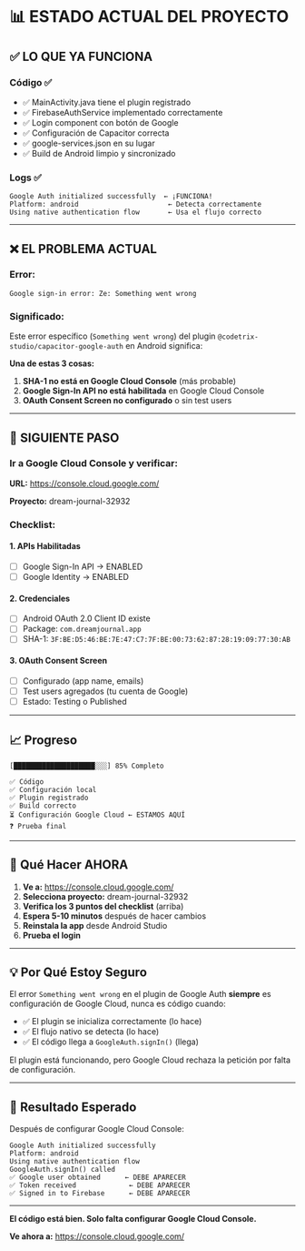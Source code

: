 # 📊 ESTADO ACTUAL DEL PROYECTO

## ✅ LO QUE YA FUNCIONA

### Código ✅

- ✅ MainActivity.java tiene el plugin registrado
- ✅ FirebaseAuthService implementado correctamente
- ✅ Login component con botón de Google
- ✅ Configuración de Capacitor correcta
- ✅ google-services.json en su lugar
- ✅ Build de Android limpio y sincronizado

### Logs ✅

```
Google Auth initialized successfully  ← ¡FUNCIONA!
Platform: android                      ← Detecta correctamente
Using native authentication flow       ← Usa el flujo correcto
```

---

## ❌ EL PROBLEMA ACTUAL

### Error:

```
Google sign-in error: Ze: Something went wrong
```

### Significado:

Este error específico (`Something went wrong`) del plugin `@codetrix-studio/capacitor-google-auth` en Android significa:

**Una de estas 3 cosas:**

1. **SHA-1 no está en Google Cloud Console** (más probable)
2. **Google Sign-In API no está habilitada** en Google Cloud Console
3. **OAuth Consent Screen no configurado** o sin test users

---

## 🎯 SIGUIENTE PASO

### Ir a Google Cloud Console y verificar:

**URL:** https://console.cloud.google.com/

**Proyecto:** dream-journal-32932

### Checklist:

#### 1. APIs Habilitadas

- [ ] Google Sign-In API → ENABLED
- [ ] Google Identity → ENABLED

#### 2. Credenciales

- [ ] Android OAuth 2.0 Client ID existe
- [ ] Package: `com.dreamjournal.app`
- [ ] SHA-1: `3F:BE:D5:46:BE:7E:47:C7:7F:BE:00:73:62:87:28:19:09:77:30:AB`

#### 3. OAuth Consent Screen

- [ ] Configurado (app name, emails)
- [ ] Test users agregados (tu cuenta de Google)
- [ ] Estado: Testing o Published

---

## 📈 Progreso

```
[████████████████████░░░] 85% Completo

✅ Código
✅ Configuración local
✅ Plugin registrado
✅ Build correcto
⏳ Configuración Google Cloud ← ESTAMOS AQUÍ
❓ Prueba final
```

---

## 🔧 Qué Hacer AHORA

1. **Ve a:** https://console.cloud.google.com/
2. **Selecciona proyecto:** dream-journal-32932
3. **Verifica los 3 puntos del checklist** (arriba)
4. **Espera 5-10 minutos** después de hacer cambios
5. **Reinstala la app** desde Android Studio
6. **Prueba el login**

---

## 💡 Por Qué Estoy Seguro

El error `Something went wrong` en el plugin de Google Auth **siempre** es configuración de Google Cloud, nunca es código cuando:

- ✅ El plugin se inicializa correctamente (lo hace)
- ✅ El flujo nativo se detecta (lo hace)
- ✅ El código llega a `GoogleAuth.signIn()` (llega)

El plugin está funcionando, pero Google Cloud rechaza la petición por falta de configuración.

---

## 🎯 Resultado Esperado

Después de configurar Google Cloud Console:

```
Google Auth initialized successfully
Platform: android
Using native authentication flow
GoogleAuth.signIn() called
✅ Google user obtained      ← DEBE APARECER
✅ Token received             ← DEBE APARECER
✅ Signed in to Firebase      ← DEBE APARECER
```

---

**El código está bien. Solo falta configurar Google Cloud Console.**

**Ve ahora a:** https://console.cloud.google.com/
